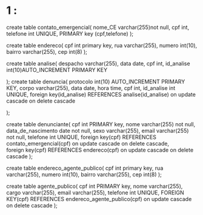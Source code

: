 # 1 :
create table contato_emergencial(
nome_CE varchar(255)not null,
cpf int,
telefone int UNIQUE, 
PRIMARY key (cpf,telefone)
);

create table endereco(
cpf int primary key,
rua varchar(255), 
numero int(10), 
bairro varchar(255), 
cep int(8)
);

create table analise(
despacho varchar(255),
data date,
cpf int,
id_analise int(10)AUTO_INCREMENT PRIMARY KEY
   
);
create table denuncia(
protocolo int(10) AUTO_INCREMENT PRIMARY KEY,
corpo varchar(255),
data date,
hora time,
cpf int,
id_analise int UNIQUE,
foreign key(id_analise) REFERENCES analise(id_analise)
on update cascade on delete cascade

);

create table denunciante(
cpf int PRIMARY key, 
nome varchar(255) not null, 
data_de_nascimento date not null, 
sexo varchar(255), 
email varchar(255) not null, 
telefone int UNIQUE,
foreign key(cpf) REFERENCES contato_emergencial(cpf)
on update cascade on delete cascade,  
foreign key(cpf) REFERENCES endereco(cpf)
on update cascade on delete cascade
);

create table endereco_agente_publico(
cpf int primary key,
rua varchar(255), 
numero int(10), 
bairro varchar(255), 
cep int(8)
);

create table agente_publico(
cpf int PRIMARY key,
nome varchar(255),
cargo varchar(255),
email varchar(255),
telefone int UNIQUE,
FOREIGN KEY(cpf) REFERENCES endereco_agente_publico(cpf)
on update cascade on delete cascade
);
